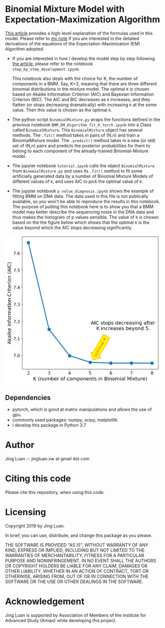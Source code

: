 # Binomial Mixture Model with Expectation-Maximization Algorithm

[This article](https://medium.com/@jingluan.xw/binomial-mixture-model-with-expectation-maximum-em-algorithm-feeaf0598b60) provides a high-level explanation of the formulas used in this model. Please refer to [my note](https://www.dropbox.com/s/fy2kq9eanhwinpr/Binomial_Mixture_Model_EL_Algorithm_Derivations%20%281%29.pdf?dl=0) if you are interested in the detailed derivations of the equations of the Expectation-Maximization (EM) Algorithm adopted.

* If you are interested in how I develop the model step by step following [the article](https://medium.com/@jingluan.xw/binomial-mixture-model-with-expectation-maximum-em-algorithm-feeaf0598b60), please refer to the notebook `step_by_step_development.ipynb`.

  This notebook also deals with the choice for K, the number of components in a BMM. Say, K=3, meaning that there are three different binomial distributions in the mixture model. The optimal `K` is chosen based on Akaike Information Criterion (AIC) and Bayesian Information Criterion (BIC). The AIC and BIC decreases as `K` increases, and they flatten (or stops decreasing dramatically) with increasing `K` at the some value. Then this value is chosen as the optimal `K`.

* The python script `BinomialMixture.py` wraps the functions defined in the previous notebook `BMM_EM_Algorithm_fit_K_torch.ipynb` into a Class called `BinomialMixture`. This `BinomialMixture` object has several methods. The `.fit()` method takes in pairs of (N,n) and train a BinomialMixture model. The `.predict()`
method takes in a new (or old) set of (N,n) pairs and predicts the posterior probabilities for them to belong to each component of the already-trained Binomial-Mixture model.

* The jupyter notebook `tutorial.ipynb` calls the object `BinomialMixture` from `BinomialMixture.py`
and uses its `.fit()` method to fit some artificially generated data by a number of Binomial Mixture Models of different values of `K`, and uses AIC to pick the optimal value of `K`.

* The jupyter notebook `p_value_diagnosis.ipynb` shows the example of fitting BMM on DNA data. The data used in this file is not publically available, so you won't be able to reproduce the results in this notebook. The purpose of putting this notebook here is to show you that a BMM model may better describe the sequencing noise in the DNA data and thus makes the histogram of p values sensible. The value of `K` is chosen based on the the figure below which shows that the optimal `K` is the value beyond which the AIC stops decreasing significantly.

![AIC versus K](AIC_vs_K.png)

## Dependencies

* pytorch, which is good at matrix manipulations and allows the use of gpu.
* commonly used packages: numpy, scipy, matplotlib
* I develop this package in Python 3.7

# Author
Jing Luan -- jingluan.xw at gmail dot com

# Citing this code
Please cite this repository, when using this code.

# Licensing

Copyright 2019 by Jing Luan.

In brief, you can use, distribute, and change this package as you please.

THE SOFTWARE IS PROVIDED "AS IS", WITHOUT WARRANTY OF ANY KIND, EXPRESS OR IMPLIED, INCLUDING BUT NOT LIMITED TO THE WARRANTIES OF MERCHANTABILITY, FITNESS FOR A PARTICULAR PURPOSE AND NONINFRINGEMENT. IN NO EVENT SHALL THE AUTHORS OR COPYRIGHT HOLDERS BE LIABLE FOR ANY CLAIM, DAMAGES OR OTHER LIABILITY, WHETHER IN AN ACTION OF CONTRACT, TORT OR OTHERWISE, ARISING FROM, OUT OF OR IN CONNECTION WITH THE SOFTWARE OR THE USE OR OTHER DEALINGS IN THE SOFTWARE.

# Acknowledgement

Jing Luan is supported by Association of Members of the Institute for Advanced Study (Amias) while developing this project.

